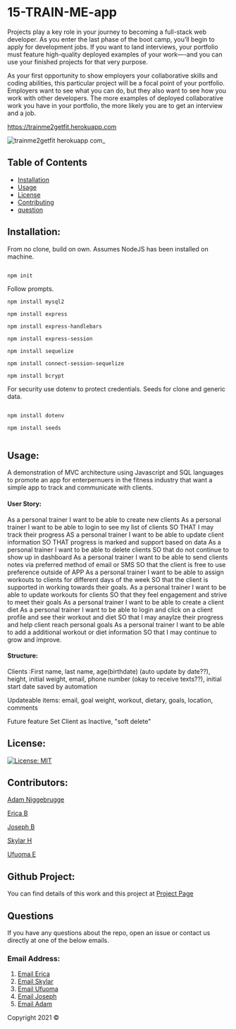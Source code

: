 # 15-TRAIN-ME-app

Projects play a key role in your journey to becoming a full-stack web developer. As you enter the last phase of the boot camp, you’ll begin to apply for development jobs. If you want to land interviews, your portfolio must feature high-quality deployed examples of your work—-and you can use your finished projects for that very purpose.

As your first opportunity to show employers your collaborative skills and coding abilities, this particular project will be a focal point of your portfolio. Employers want to see what you can do, but they also want to see how you work with other developers. The more examples of deployed collaborative work you have in your portfolio, the more likely you are to get an interview and a job.

https://trainme2getfit.herokuapp.com

![trainme2getfit herokuapp com_](https://user-images.githubusercontent.com/85536828/136316758-90a6cf3a-fcc8-4e3f-bc7f-c4b5911af93d.png)

## Table of Contents 
- [Installation](#installation)
- [Usage](#usage)
- [License](#license)
- [Contributing](#contributing)
- [question](#questions)



## Installation:

From no clone, build on own. Assumes NodeJS has been installed on machine.

```

npm init

```
Follow prompts.

```
npm install mysql2

npm install express

npm install express-handlebars

npm install express-session

npm install sequelize

npm install connect-session-sequelize

npm install bcrypt

```

For security use dotenv to protect credentials. Seeds for clone and generic data.

```

npm install dotenv

npm install seeds


```

## Usage:

A demonstration of MVC architecture using Javascript and SQL languages to promote an app for enterpernuers in the fitness industry that want a simple app to track and communicate with clients.

#### User Story:

As a personal trainer I want to be able to create new clients
As a personal trainer I want to be able to login to see my list of clients
SO THAT I may track their progress
AS a personal trainer I want to be able to update client information
SO THAT progress is marked and support based on data 
As a personal trainer I want to be able to delete clients
SO that do not continue to show up in dashboard
As a personal trainer I want to be able to send clients notes via preferred method of email or SMS
SO that the client is free to use preference outside of APP
As a personal trainer I want to be able to assign workouts to clients for different days of the week
SO that the client is supported in working towards their goals.
As a personal trainer I want to be able to update workouts for clients
SO that they feel engagement and strive to meet their goals
As a personal trainer I want to be able to create a client diet
As a personal trainer I want to be able to login and click on a client profile and see their workout and diet
SO that I may anaylze their progress and help client reach personal goals
As a personal trainer I want to be able to add a additional workout or diet information
SO that I may continue to grow and improve.


#### Structure:

Clients :First name, last name, age(birthdate) (auto update by date??), height, initial weight, email, phone number (okay to receive texts??), initial start date saved by automation

Updateable items: email, goal weight, workout, dietary, goals, location, comments

Future feature Set Client as Inactive, "soft delete"
             

## License:

[![License: MIT](https://img.shields.io/badge/License-MIT-yellow.svg)](https://opensource.org/licenses/MIT)

## Contributors:
 [Adam Niggebrugge](https://github.com/adam-niggebrugge)

 [Erica B](https://github.com/unicorninvirgo)

 [Joseph B](https://github.com/Genius2k21)

 [Skylar H](https://github.com/Skylar-Harwell)

 [Ufuoma E](https://github.com/uekemike)


## Github Project:
You can find details of  this work and this project at [Project Page](https://github.com/Genius2k21/15-TrainMe2GetFit/projects/1)
            


## Questions
If you have any questions about the repo, open an issue or contact us directly at one of the below emails. 

### Email Address:

1. [Email Erica](mailto:ebaity@anologics.com)
2. [Email Skylar](mailto:randompinkerton@gmail.com)
3. [Email Ufuoma](mailto:uekemike@yahoo.com)
4. [Email Joseph](mailto:josephblake2012@yahoo.com)
5. [Email Adam](mailto:adam.niggebrugge@gmail.com)

Copyright 2021 &copy;
